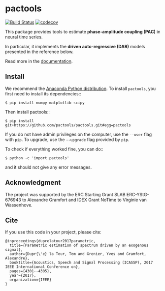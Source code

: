 # pactools

[![Build Status](https://travis-ci.org/pactools/pactools.svg?branch=master)](https://travis-ci.org/pactools/pactools) [![codecov](https://codecov.io/gh/pactools/pactools/branch/master/graph/badge.svg)](https://codecov.io/gh/pactools/pactools)

This package provides tools to estimate **phase-amplitude coupling (PAC)** in neural time series.

In particular, it implements the **driven auto-regressive (DAR)** models presented in the reference below.

Read more in the [documentation](https://pactools.github.io).

## Install

We recommend the [Anaconda Python distribution](https://www.continuum.io/downloads). To install `pactools`, you first need to install its dependencies::

```
$ pip install numpy matplotlib scipy
```

Then install pactools::

```
$ pip install git+https://github.com/pactools/pactools.git#egg=pactools
```

If you do not have admin privileges on the computer, use the `--user` flag with `pip`. To upgrade, use the `--upgrade` flag provided by `pip`.

To check if everything worked fine, you can do::

```
$ python -c 'import pactools'
```

and it should not give any error messages.

## Acknowledgment

The project was supported by the ERC Starting Grant SLAB ERC-YStG-676943 to Alexandre Gramfort and IDEX Grant NoTime to Virginie van Wassenhove.

## Cite

If you use this code in your project, please cite:

```
@inproceedings{duprelatour2017parametric,
  title={Parametric estimation of spectrum driven by an exogenous signal},
  author={Dupr{\'e} la Tour, Tom and Grenier, Yves and Gramfort, Alexandre},
  booktitle={Acoustics, Speech and Signal Processing (ICASSP), 2017 IEEE International Conference on},
  pages={4301--4305},
  year={2017},
  organization={IEEE}
}
```
